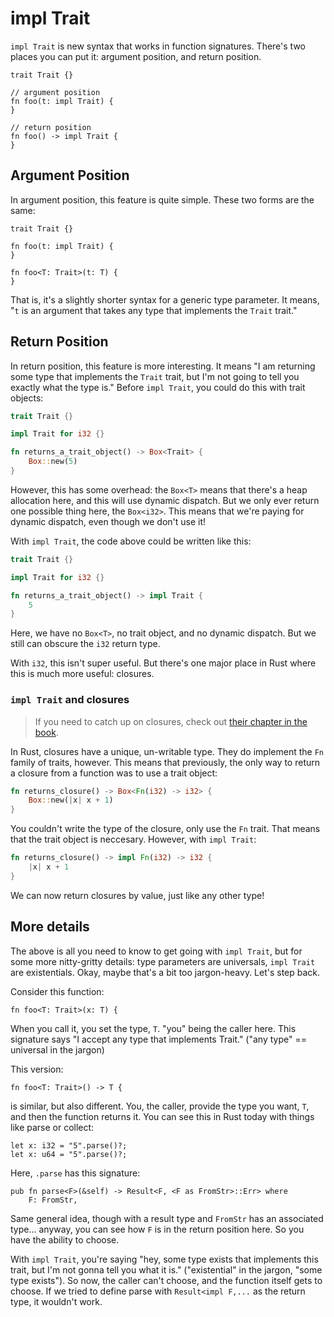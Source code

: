 # impl Trait

`impl Trait` is new syntax that works in function signatures. There's two
places you can put it: argument position, and return position.

```rust,ignore
trait Trait {}

// argument position
fn foo(t: impl Trait) {
}

// return position
fn foo() -> impl Trait {
}
```

## Argument Position

In argument position, this feature is quite simple. These two forms
are the same:

```rust,ignore
trait Trait {}

fn foo(t: impl Trait) {
}

fn foo<T: Trait>(t: T) {
}
```

That is, it's a slightly shorter syntax for a generic type parameter. It
means, "`t` is an argument that takes any type that implements the `Trait`
trait."

## Return Position

In return position, this feature is more interesting. It means "I am
returning some type that implements the `Trait` trait, but I'm not going
to tell you exactly what the type is." Before `impl Trait`, you could
do this with trait objects:

```rust
trait Trait {}

impl Trait for i32 {}

fn returns_a_trait_object() -> Box<Trait> {
    Box::new(5)
}
```

However, this has some overhead: the `Box<T>` means that there's a heap
allocation here, and this will use dynamic dispatch. But we only ever
return one possible thing here, the `Box<i32>`. This means that we're
paying for dynamic dispatch, even though we don't use it!

With `impl Trait`, the code above could be written like this:

```rust
trait Trait {}

impl Trait for i32 {}

fn returns_a_trait_object() -> impl Trait {
    5
}
```

Here, we have no `Box<T>`, no trait object, and no dynamic dispatch. But
we still can obscure the `i32` return type.

With `i32`, this isn't super useful. But there's one major place in Rust
where this is much more useful: closures.

### `impl Trait` and closures

> If you need to catch up on closures, check out [their chapter in the
> book](https://doc.rust-lang.org/book/second-edition/ch13-01-closures.html).

In Rust, closures have a unique, un-writable type. They do implement the `Fn`
family of traits, however. This means that previously, the only way to return
a closure from a function was to use a trait object:

```rust
fn returns_closure() -> Box<Fn(i32) -> i32> {
    Box::new(|x| x + 1)
}
```

You couldn't write the type of the closure, only use the `Fn` trait. That means
that the trait object is neccesary. However, with `impl Trait`:

```rust
fn returns_closure() -> impl Fn(i32) -> i32 {
    |x| x + 1
}
```

We can now return closures by value, just like any other type!

## More details

The above is all you need to know to get going with `impl Trait`, but for
some more nitty-gritty details: type parameters are universals, `impl Trait`
are existentials. Okay, maybe that's a bit too jargon-heavy. Let's step back.

Consider this function:

```rust,ignore
fn foo<T: Trait>(x: T) {
```

When you call it, you set the type, `T`. "you" being the caller here. This
signature says "I accept any type that implements Trait." ("any type" ==
universal in the jargon)

This version:

```rust,ignore
fn foo<T: Trait>() -> T {
```

is similar, but also different. You, the caller, provide the type you want,
`T`, and then the function returns it. You can see this in Rust today with
things like parse or collect:

```rust,ignore
let x: i32 = "5".parse()?;
let x: u64 = "5".parse()?;
```

Here, `.parse` has this signature:

```rust,ignore
pub fn parse<F>(&self) -> Result<F, <F as FromStr>::Err> where
    F: FromStr,
```

Same general idea, though with a result type and `FromStr` has an associated
type... anyway, you can see how `F` is in the return position here. So you
have the ability to choose.

With `impl Trait`, you're saying "hey, some type exists that implements this
trait, but I'm not gonna tell you what it is." ("existential" in the jargon,
"some type exists"). So now, the caller can't choose, and the function itself
gets to choose. If we tried to define parse with `Result<impl F,...` as the
return type, it wouldn't work.